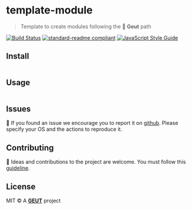 # template-module

> Template to create modules following the :snail: **Geut** path

[![Build Status](https://travis-ci.org/geut/template-module.svg?branch=master)](https://travis-ci.org/geut/template-module)
[![standard-readme compliant](https://img.shields.io/badge/readme%20style-standard-brightgreen.svg?style=flat-square)](https://github.com/RichardLitt/standard-readme)
[![JavaScript Style Guide](https://cdn.rawgit.com/standard/standard/master/badge.svg)](https://github.com/standard/standard)

## <a name="install"></a> Install

```
```

## <a name="usage"></a> Usage

```
```

## <a name="issues"></a> Issues

:bug: If you found an issue we encourage you to report it on [github](https://github.com/geut/template-module/issues). Please specify your OS and the actions to reproduce it.

## <a name="contribute"></a> Contributing

:busts_in_silhouette: Ideas and contributions to the project are welcome. You must follow this [guideline](https://github.com/geut/template-module/blob/master/CONTRIBUTING.md).

## License

MIT © A [**GEUT**](http://geutstudio.com/) project
